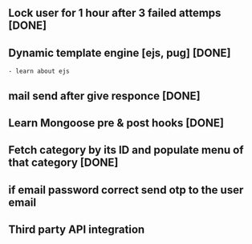 ## Lock user for 1 hour after 3 failed attemps [DONE]
## Dynamic template engine [ejs, pug]   [DONE]
    - learn about ejs
## mail send after give responce [DONE]
## Learn Mongoose pre & post hooks [DONE]
## Fetch category by its ID and populate menu of that category [DONE]
## if email password correct send otp to the user email


## Third party API integration